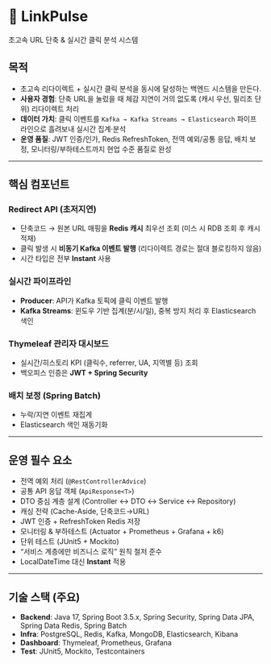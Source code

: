 # 🚀 LinkPulse 

초고속 URL 단축 & 실시간 클릭 분석 시스템

## 목적
- 초고속 리다이렉트 + 실시간 클릭 분석을 동시에 달성하는 백엔드 시스템을 만든다.
- **사용자 경험**: 단축 URL을 눌렀을 때 체감 지연이 거의 없도록 (캐시 우선, 밀리초 단위) 리다이렉트 처리
- **데이터 가치**: 클릭 이벤트를 `Kafka → Kafka Streams → Elasticsearch` 파이프라인으로 흘려보내 실시간 집계·분석
- **운영 품질**: JWT 인증/인가, Redis RefreshToken, 전역 예외/공통 응답, 배치 보정, 모니터링/부하테스트까지 현업 수준 품질로 완성

---

## 핵심 컴포넌트

### Redirect API (초저지연)
- 단축코드 → 원본 URL 매핑을 **Redis 캐시** 최우선 조회 (미스 시 RDB 조회 후 캐시 적재)
- 클릭 발생 시 **비동기 Kafka 이벤트 발행** (리다이렉트 경로는 절대 블로킹하지 않음)
- 시간 타입은 전부 **Instant** 사용

### 실시간 파이프라인
- **Producer**: API가 Kafka 토픽에 클릭 이벤트 발행
- **Kafka Streams**: 윈도우 기반 집계(분/시/일), 중복 방지 처리 후 Elasticsearch 색인

### Thymeleaf 관리자 대시보드
- 실시간/히스토리 KPI (클릭수, referrer, UA, 지역별 등) 조회
- 백오피스 인증은 **JWT + Spring Security**

### 배치 보정 (Spring Batch)
- 누락/지연 이벤트 재집계
- Elasticsearch 색인 재동기화

---

## 운영 필수 요소
- 전역 예외 처리 (`@RestControllerAdvice`)
- 공통 API 응답 객체 (`ApiResponse<T>`)
- DTO 중심 계층 설계 (Controller ↔ DTO ↔ Service ↔ Repository)
- 캐싱 전략 (Cache-Aside, 단축코드→URL)
- JWT 인증 + RefreshToken Redis 저장
- 모니터링 & 부하테스트 (Actuator + Prometheus + Grafana + k6)
- 단위 테스트 (JUnit5 + Mockito)
- “서비스 계층에만 비즈니스 로직” 원칙 철저 준수
- LocalDateTime 대신 **Instant** 적용

---

## 기술 스택 (주요)
- **Backend**: Java 17, Spring Boot 3.5.x, Spring Security, Spring Data JPA, Spring Data Redis, Spring Batch
- **Infra**: PostgreSQL, Redis, Kafka, MongoDB, Elasticsearch, Kibana
- **Dashboard**: Thymeleaf, Prometheus, Grafana
- **Test**: JUnit5, Mockito, Testcontainers
